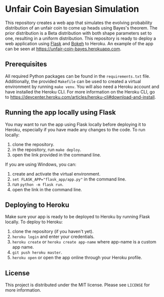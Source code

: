 # Unfair Coin Bayesian Simulation
This repository creates a web app that simulates the evolving probability distribution of an unfair coin to come up heads using Bayes's theorem. The prior distribution is a Beta distribution with both shape parameters set to one, resulting in a uniform distribution. This repository is ready to deploy a web application using [Flask](https://flask.palletsprojects.com) and [Bokeh](https://bokeh.org) to Heroku. An example of the app can be seen at https://unfair-coin-bayes.herokuapp.com.

## Prerequisites
All required Python packages can be found in the `requirements.txt` file. Additionally, the provided `Makefile` can be used to created a virtual environment by running `make venv`. You will also need a Heroku account and have installed the Heroku CLI. For more information on the Heroku CLI, go to https://devcenter.heroku.com/articles/heroku-cli#download-and-install.

## Running the app locally using Flask
You may want to run the app using Flask locally before deploying it to Heroku, especially if you have made any changes to the code. To run locally:

1. clone the repository.
1. in the repository, run `make deploy`.
1. open the link provided in the command line.

If you are using Windows, you can:
1. create and activate the virtual environment.
1. `set FLASK_APP="flask_app/app.py"` in the command line.
1. run `python -m flask run`.
1. open the link in the command line.

## Deploying to Heroku
Make sure your app is ready to be deployed to Heroku by running Flask locally. To deploy to Heroku:

1. clone the repository (if you haven't yet).
1. `heroku login` and enter your credentials.
1. `heroku create` or `heroku create app-name` where app-name is a custom app name.
1. `git push heroku master`.
1. `heroku open` or open the app online through your Heroku profile.

## License
This project is distributed under the MIT license. Please see `LICENSE` for more information.
